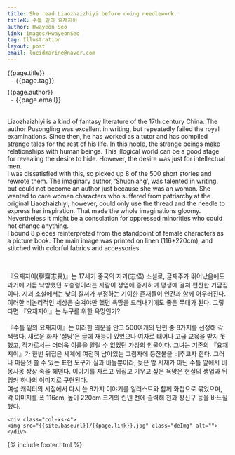 ```yaml
---
title: She read Liaozhaizhiyi before doing needlework.
titleK: 수틀 밑의 요재지이
author: Hwayeon Seo
link: images/HwayeonSeo
tag: Illustration
layout: post
email: lucidmarine@naver.com
---	
```


<div class="container">

<div class="deDep">
{{page.title}}<br>
<p style="font-size:15px; margin:0px; padding:0px 0px 0px 8px; margin:0px 0px 8px 0px;">- {{page.tag}}</p>
{{page.author}}<br>
<p style="font-size:15px; margin:0px; padding:0px 0px 0px 8px;">- {{page.email}}</p>
</div>

<br>

<div class="det lato">



Liaozhaizhiyi is a kind of fantasy literature of the 17th century China. The author Pusongling was excellent in writing, but repeatedly failed the royal examinations. Since then, he has worked as a tutor and has compiled strange tales for the rest of his life. In this noble, the strange beings make relationships with human beings. This illogical world can be a good stage for revealing the desire to hide. However, the desire was just for intellectual men.
<br>
I was dissatisfied with this, so picked up 8 of the 500 short stories and rewrote them. The imaginary author, ‘Shuoniang’, was talented in writing, but could not become an author just because she was an woman. She wanted to care women characters who suffered from patriarchy at the original Liaozhaizhiyi, however, could only use the thread and the needle to express her inspiration. That made the whole imaginations gloomy. Nevertheless it might be a consolation for oppressed minorities who could not change anything.
<br>
I bound 8 pieces reinterpreted from the standpoint of female characters as a picture book. The main image was printed on linen (116*220cm), and stitched with colorful fabrics and accessories.




</div>

<br>

<div class="noto">

『요재지이(聊齋志異)』는 17세기 중국의 지괴(志怪) 소설로, 글재주가 뛰어났음에도 과거에 거듭 낙방했던 포송령이라는 사람이 생업에 종사하며 평생에 걸쳐 편찬한 기담집이다. 지괴 소설에서는 낮의 질서가 부정하는 기이한 존재들이 인간과 함께 어우러진다. 이러한 비논리적인 세상은 숨겨야만 했던 욕망을 드러내기에도 좋은 무대가 된다. 그렇다면 『요재지이』는 누구를 위한 욕망인가?  
<br>
『수틀 밑의 요재지이』는 이러한 의문을 안고 500여개의 단편 중 8가지를 선정해 각색했다. 새로운 화자 '설낭'은 글에 재능이 있었으나 여자로 태어나 고급 교육을 받지 못했고, 작가로서는 더더욱 이름을 알릴 수 없었던 가상의 인물이다. 그녀는 기존의 『요재지이』가 한번 뒤집은 세계에 여전히 남아있는 그림자에 등잔불을 비추고자 한다. 그러나 마음껏 쓸 수 있는 표현 도구가 실과 바늘뿐이라, 늦은 밤 서재가 아닌 수틀 앞에서 비몽사몽 상상 속을 헤맨다. 이야기를 자르고 뒤집고 기우고 싶은 욕망은 현실의 생업과 뒤엉켜 하나의 이미지로 구현된다.
<br>
여성 캐릭터의 시점에서 다시 쓴 8가지 이야기를 일러스트와 함께 화첩으로 묶었으며, 각 이미지를 폭 116cm, 높이 220cm 크기의 린넨 천에 출력해 천과 장신구 등을 바느질했다.


</div>

<div class="row" class="imgcolor">
	
	<div class="col-xs-4">
	<img src="{{site.baseurl}}/{{page.link}}.jpg" class="deImg" alt=""></div>
	
</div>

	

</div> 

{% include footer.html %}
